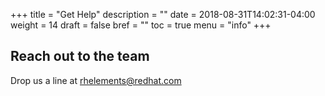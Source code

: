 +++
title = "Get Help"
description = ""
date = 2018-08-31T14:02:31-04:00
weight = 14
draft = false
bref = ""
toc = true
menu = "info"
+++


## Reach out to the team


Drop us a line at [rhelements@redhat.com](mailto:rhelements@redhat.com)